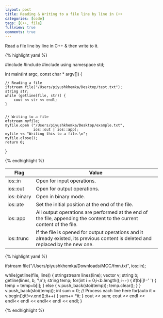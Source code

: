 ```yaml
---
layout: post
title: Reading & Writing to a file line by line in C++
categories: [code]
tags: [C++, file]
fullview: true
comments: true
---
```


Read a file line by line in C++ & then write to it.

{% highlight yaml %}

#include <iostream>
#include <string>
#include <fstream>
using namespace std;

int main(int argc, const char * argv[]) {

    // Reading a file
    ifstream file("/Users/piyushkhemka/Desktop/test.txt");
    string str;
    while (getline(file, str)) {
        cout << str << endl;
    }


    // Writing to a file
    ofstream myfile;
    myfile.open ("/Users/piyushkhemka/Desktop/example.txt",
                 ios::out | ios::app);
    myfile << "Writing this to a file.\n";
    myfile.close();
    return 0;

}

{% endhighlight %}








Flag     | Value
-------- | ---
ios::in  | Open for input operations.
ios::out   | Open for output operations.
ios::binary  | Open in binary mode.
ios::ate   | Set the initial position at the end of the file.
ios::app   | All output operations are performed at the end of the file, appending the content to the current content of the file.
ios::trunc   | If the file is opened for output operations and it already existed, its previous content is deleted and replaced by the new one.







{% highlight yaml %}

ifstream file("/Users/piyushkhemka/Downloads/MCC/fmn.txt", ios::in);

   while(getline(file, line)) {
       stringstream lines(line);
       vector<int> v;
       string b;
       getline(lines, b, '\n');
       string temp;
       for(int i = 0;i<b.length();i++) {
           if(b[i]!=' ') {
               temp = temp+b[i];
           }
           else {
               v.push_back(stoi(temp));
               temp.clear();
           }
       }
       v.push_back(stoi(temp));
       int sum = 0; // Process each line here
       for(auto it = v.begin();it!=v.end();it++) {
           sum+= *it;
       }
       cout << sum;
       cout << endl << endl<< endl << endl<< endl << endl;
   }

{% endhighlight %}
